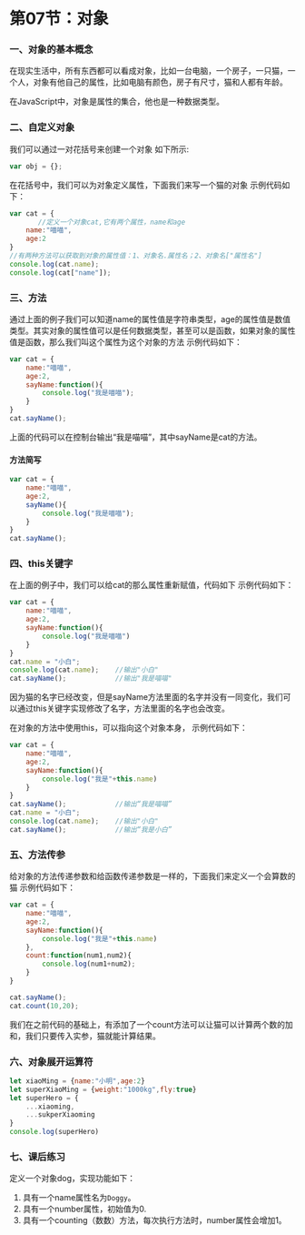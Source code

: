 # 第07节：对象

### 一、对象的基本概念

在现实生活中，所有东西都可以看成对象，比如一台电脑，一个房子，一只猫，一个人，对象有他自己的属性，比如电脑有颜色，房子有尺寸，猫和人都有年龄。

在JavaScript中，对象是属性的集合，他也是一种数据类型。

### 二、自定义对象

我们可以通过一对花括号来创建一个对象
如下所示:

``` js
var obj = {};
```

在花括号中，我们可以为对象定义属性，下面我们来写一个猫的对象
示例代码如下：

``` js
var cat = {   
       //定义一个对象cat,它有两个属性，name和age
    name:"喵喵",
    age:2
}
//有两种方法可以获取到对象的属性值：1、对象名.属性名；2、对象名["属性名"]
console.log(cat.name);    
console.log(cat["name"]);
```


### 三、方法

通过上面的例子我们可以知道name的属性值是字符串类型，age的属性值是数值类型。其实对象的属性值可以是任何数据类型，甚至可以是函数，如果对象的属性值是函数，那么我们叫这个属性为这个对象的方法
示例代码如下：

``` js
var cat = {
    name:"喵喵",
    age:2,
    sayName:function(){
        console.log("我是喵喵");
    }
}
cat.sayName();
```

上面的代码可以在控制台输出“我是喵喵”，其中sayName是cat的方法。

#### 方法简写

``` js
var cat = {
    name:"喵喵",
    age:2,
    sayName(){
        console.log("我是喵喵");
    }
}
cat.sayName();
```

### 四、this关键字

在上面的例子中，我们可以给cat的那么属性重新赋值，代码如下
示例代码如下：

``` js
var cat = {
    name:"喵喵",
    age:2,
    sayName:function(){
        console.log("我是喵喵")
    }
}
cat.name = "小白";
console.log(cat.name);    //输出"小白"
cat.sayName();            //输出"我是喵喵"

```

因为猫的名字已经改变，但是sayName方法里面的名字并没有一同变化，我们可以通过this关键字实现修改了名字，方法里面的名字也会改变。

在对象的方法中使用this，可以指向这个对象本身，
示例代码如下：

``` js
var cat = {
    name:"喵喵",
    age:2,
    sayName:function(){
        console.log("我是"+this.name)
    }
}
cat.sayName();            //输出“我是喵喵”
cat.name = "小白";
console.log(cat.name);    //输出"小白"
cat.sayName();            //输出“我是小白”
```

### 五、方法传参

给对象的方法传递参数和给函数传递参数是一样的，下面我们来定义一个会算数的猫
示例代码如下：

``` js
var cat = {
    name:"喵喵",
    age:2,
    sayName:function(){
        console.log("我是"+this.name)
    },
    count:function(num1,num2){
        console.log(num1+num2);
    }
}

cat.sayName();
cat.count(10,20);
```
我们在之前代码的基础上，有添加了一个count方法可以让猫可以计算两个数的加和，我们只要传入实参，猫就能计算结果。

### 六、对象展开运算符

``` js
let xiaoMing = {name:"小明",age:2}
let superXiaoMing = {weight:"1000kg",fly:true}
let superHero = {
    ...xiaoming,
    ...sukperXiaoming
}
console.log(superHero)
```

### 七、课后练习

定义一个对象dog，实现功能如下：

1. 具有一个name属性名为`Doggy`。
2. 具有一个number属性，初始值为0.
3. 具有一个counting（数数）方法，每次执行方法时，number属性会增加1。